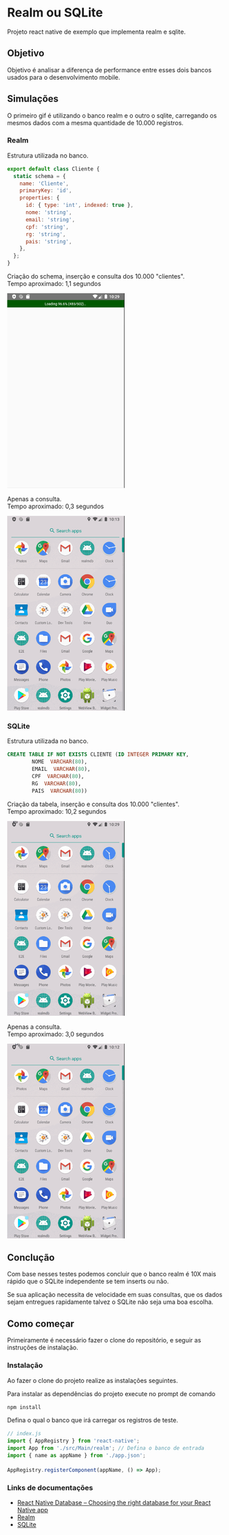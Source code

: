 # Realm ou SQLite

Projeto react native de exemplo que implementa realm e sqlite.

## Objetivo

Objetivo é analisar a diferença de performance entre esses dois bancos usados para o desenvolvimento mobile.

## Simulações

O primeiro gif é utilizando o banco realm e o outro o sqlite, carregando os mesmos dados com a mesma quantidade de 10.000 registros.

### Realm

Estrutura utilizada no banco.

```js
export default class Cliente {
  static schema = {
    name: 'Cliente',
    primaryKey: 'id',
    properties: {
      id: { type: 'int', indexed: true },
      nome: 'string',
      email: 'string',
      cpf: 'string',
      rg: 'string',
      pais: 'string',
    },
  };
}
```

Criação do schema, inserção e consulta dos 10.000 "clientes".\
Tempo aproximado: 1,1 segundos

![realmInsert](realmInsert.gif)

Apenas a consulta.\
Tempo aproximado: 0,3 segundos

![realm](realm.gif)

### SQLite

Estrutura utilizada no banco.

```sql
CREATE TABLE IF NOT EXISTS CLIENTE (ID INTEGER PRIMARY KEY,
        NOME  VARCHAR(80),
        EMAIL  VARCHAR(80),
        CPF  VARCHAR(80),
        RG  VARCHAR(80),
        PAIS  VARCHAR(80))
```

Criação da tabela, inserção e consulta dos 10.000 "clientes".\
Tempo aproximado: 10,2 segundos

![sqliteInsert](sqliteInsert.gif)

Apenas a consulta.\
Tempo aproximado: 3,0 segundos

![sqlite](sqlite.gif)

## Conclução

Com base nesses testes podemos concluir que o banco realm é 10X mais rápido que o SQLite independente se tem inserts ou não.

Se sua aplicação necessita de velocidade em suas consultas, que os dados sejam entregues rapidamente talvez o SQLite não seja uma boa escolha.

## Como começar

Primeiramente é necessário fazer o clone do repositório, e seguir as
instruções de instalação.

### Instalação

Ao fazer o clone do projeto realize as instalações seguintes.

Para instalar as dependências do projeto execute no prompt de comando

```sh
npm install
```

Defina o qual o banco que irá carregar os registros de teste.

```js
// index.js
import { AppRegistry } from 'react-native';
import App from './src/Main/realm'; // Defina o banco de entrada
import { name as appName } from './app.json';

AppRegistry.registerComponent(appName, () => App);
```

### Links de documentações

- [React Native Database – Choosing the right database for your React Native app](https://www.simform.com/react-native-database-selection-guide/)
- [Realm](https://realm.io/docs/javascript/latest/)
- [SQLite](https://github.com/andpor/react-native-sqlite-storage)
